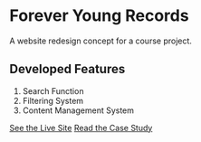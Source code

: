 # Forever Young Records
A website redesign concept for a course project. 

<h2>Developed Features</h2> 
<ol>
 <li>Search Function</li>
 <li>Filtering System</li>
 <li>Content Management System</li>
</ol>
<a href="ctec4321.egs3925.uta.cloud/fyr/shop.php"> See the Live Site</a>
<a href="elizabethslonaker.co/fyr.html"> Read the Case Study </a>
